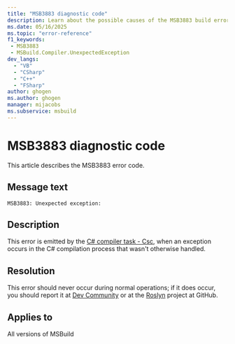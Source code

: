 ```yaml
---
title: "MSB3883 diagnostic code"
description: Learn about the possible causes of the MSB3883 build error, and get troubleshooting tips.
ms.date: 05/16/2025
ms.topic: "error-reference"
f1_keywords:
 - MSB3883
 - MSBuild.Compiler.UnexpectedException
dev_langs:
  - "VB"
  - "CSharp"
  - "C++"
  - "FSharp"
author: ghogen
ms.author: ghogen
manager: mijacobs
ms.subservice: msbuild
---
```


# MSB3883 diagnostic code

<!-- :::ErrorDefinitionDescription::: -->
<!-- :::editable-content name="introDescription"::: -->
This article describes the MSB3883 error code.
<!-- :::editable-content-end::: -->

## Message text

<!-- :::editable-content name="messageText"::: -->
`MSB3883: Unexpected exception:`
<!-- :::editable-content-end::: -->
<!-- MSB3883: Unexpected exception: -->

<!-- :::editable-content name="postOutputDescription"::: -->
<!--
{StrBegin="MSB3883: "}
-->
## Description

This error is emitted by the [C# compiler task - Csc](../csc-task.md), when an exception occurs in the C# compilation process that wasn't otherwise handled.

## Resolution

This error should never occur during normal operations; if it does occur, you should report it at [Dev Community](https://developercommunity.visualstudio.com/dotnet) or at the [Roslyn](https://github.com/dotnet/roslyn/issues) project at GitHub.

<!-- :::editable-content-end::: -->
<!-- :::ErrorDefinitionDescription-end::: -->

## Applies to

All versions of MSBuild
